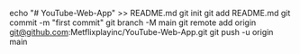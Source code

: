 echo "# YouTube-Web-App" >> README.md
git init
git add README.md
git commit -m "first commit"
git branch -M main
git remote add origin git@github.com:Metflixplayinc/YouTube-Web-App.git
git push -u origin main
